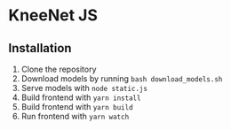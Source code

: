 # KneeNet JS

## Installation

1. Clone the repository
2. Download models by running `bash download_models.sh`
3. Serve models with `node static.js`
4. Build frontend with `yarn install`
5. Build frontend with `yarn build`
6. Run frontend with `yarn watch`
